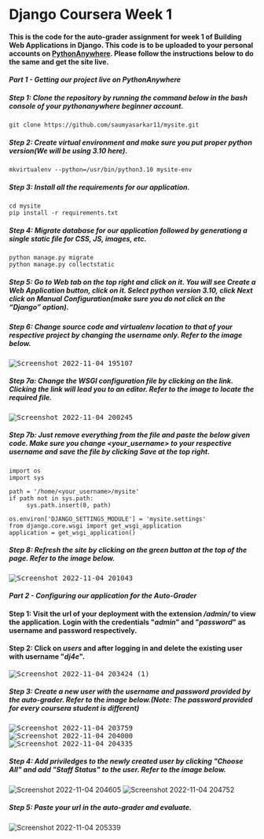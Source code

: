 # Django Coursera Week 1
#### This is the code for the auto-grader assignment for week 1 of **Building Web Applications in Django**. This code is to be uploaded to your personal accounts on [PythonAnywhere](https://www.pythonanywhere.com). Please follow the instructions below to do the same and get the site live.

#### *Part 1 - Getting our project live on PythonAnywhere*

##### Step 1: Clone the repository by running the command below in the bash console of your pythonanywhere beginner account.
```
git clone https://github.com/saumyasarkar11/mysite.git
```

##### Step 2: Create virtual environment and make sure you put proper python version(We will be using 3.10 here).
```
mkvirtualenv --python=/usr/bin/python3.10 mysite-env
```

##### Step 3: Install all the requirements for our application.
```
cd mysite
pip install -r requirements.txt
```

##### Step 4: Migrate database for our application followed by generationg a single static file for CSS, JS, images, etc.
```
python manage.py migrate
python manage.py collectstatic
```

##### Step 5: Go to *Web* tab on the top right and click on it. You will see *Create a Web Application* button, click on it. Select python version 3.10, click *Next* click on *Manual Configuration*(make sure you do not click on the “Django” option).

##### Step 6: Change source code and virtualenv location to that of your respective project by changing the username only. Refer to the image below.
<kbd>![Screenshot 2022-11-04 195107](https://user-images.githubusercontent.com/76894046/199999856-3ad8c6c3-6cfe-4e03-ab4b-5e1d4b004c72.png)</kbd>

##### Step 7a: Change the WSGI configuration file by clicking on the link. Clicking the link will lead you to an editor. Refer to the image to locate the required file.
<kbd>![Screenshot 2022-11-04 200245](https://user-images.githubusercontent.com/76894046/200001260-04d166bd-2255-4906-a846-fb85446ec96f.png)</kbd>

##### Step 7b: Just remove everything from the file and paste the below given code. Make sure you change *<your_username>* to your respective username and save the file by clicking *Save* at the top right.
```
import os
import sys

path = '/home/<your_username>/mysite'
if path not in sys.path:
     sys.path.insert(0, path)

os.environ['DJANGO_SETTINGS_MODULE'] = 'mysite.settings'
from django.core.wsgi import get_wsgi_application
application = get_wsgi_application()
```

##### Step 8: Refresh the site by clicking on the green button at the top of the page. Refer to the image below.
<kbd>![Screenshot 2022-11-04 201043](https://user-images.githubusercontent.com/76894046/200002630-10b80d69-be26-4dd7-828f-334f87193178.png)</kbd>

#### *Part 2 - Configuring our application for the Auto-Grader*

#### Step 1: Visit the url of your deployment with the extension */admin/* to view the application. Login with the credentials "*admin*" and "*password*" as username and password respectively.

#### Step 2: Click on *users* and after logging in and delete the existing user with username "*dj4e*".
<kbd>![Screenshot 2022-11-04 203424 (1)](https://user-images.githubusercontent.com/76894046/200050365-6a1129d3-9bf9-46e2-a7d7-323208c6f3ba.png)</kbd>

##### Step 3: Create a new user with the username and password provided by the auto-grader. Refer to the image below.(Note: The password provided for every coursera student is different)
<kbd>![Screenshot 2022-11-04 203759](https://user-images.githubusercontent.com/76894046/200051687-94dbd2fb-e8b9-4545-ba3e-19be919601fc.png)</kbd>
<kbd>![Screenshot 2022-11-04 204000](https://user-images.githubusercontent.com/76894046/200053304-4df0457c-830d-4377-a0bc-695acca0b929.png)</kbd>
<kbd>![Screenshot 2022-11-04 204335](https://user-images.githubusercontent.com/76894046/200053012-bb6f3401-8eca-422d-a235-d22ebbab747b.png)</kbd>

##### Step 4: Add priviledges to the newly created user by clicking "*Choose All*" and add "*Staff Status*" to the user. Refer to the image below.
<kdb>![Screenshot 2022-11-04 204605](https://user-images.githubusercontent.com/76894046/200054109-89cf2634-94ef-431e-81dc-27441a38d914.png)</kdb>
<kdb>![Screenshot 2022-11-04 204752](https://user-images.githubusercontent.com/76894046/200054215-02e45f04-2afa-46cf-82c0-dfda2a746152.png)</kdb>

##### Step 5: Paste your url in the auto-grader and evaluate.
<kdb>![Screenshot 2022-11-04 205339](https://user-images.githubusercontent.com/76894046/200055686-7decc57f-2c96-4ace-82de-b808180d35ed.png)</kdb>

